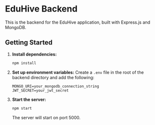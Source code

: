 
# EduHive Backend

This is the backend for the EduHive application, built with Express.js and MongoDB.

## Getting Started

1. **Install dependencies:**
   ```bash
   npm install
   ```

2. **Set up environment variables:**
   Create a `.env` file in the root of the backend directory and add the following:
   ```
   MONGO_URI=your_mongodb_connection_string
   JWT_SECRET=your_jwt_secret
   ```

3. **Start the server:**
   ```bash
   npm start
   ```

   The server will start on port 5000.
